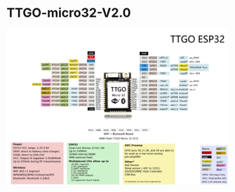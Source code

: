 # TTGO-micro32-V2.0

![image](https://github.com/LilyGO/TTGO-micro32-V2.0/blob/master/image/image1.jpg)
